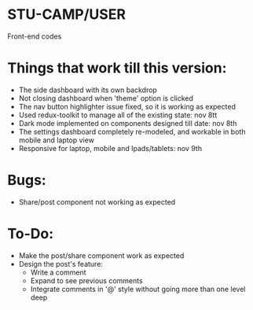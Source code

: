 # STU-CAMP/USER
Front-end codes

# Things that work till this version:
* The side dashboard with its own backdrop
* Not closing dashboard when 'theme' option is clicked
* The nav button highlighter issue fixed, so it is working as expected
* Used redux-toolkit to manage all of the existing state: nov 8tt
* Dark mode implemented on components designed till date: nov 8th
* The settings dashboard completely re-modeled, and workable in both mobile and laptop view
* Responsive for laptop, mobile and Ipads/tablets: nov 9th

# Bugs:
* Share/post component not working as expected

# To-Do:
* Make the post/share component work as expected
* Design the post's feature:
    * Write a comment
    * Expand to see previous comments
    * Integrate comments in '@' style without going more than one level deep

    